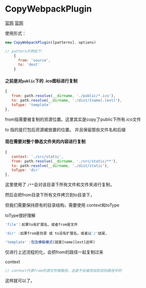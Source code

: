 

# CopyWebpackPlugin

[官网](https://webpack.js.org/plugins/copy-webpack-plugin/)               [官网](https://www.webpackjs.com/plugins/copy-webpack-plugin/)

使用形式：

```js
new CopyWebpackPlugin([patterns], options)
```

```js
// pattern示例如下: 
	{ 
      from: 'source', 
      to: 'dest' 
    }
```

#### 之前是对`public`下的 .ico图标进行复制

```js
{
   from: path.resolve(__dirname, './public/*.ico'),
   to: path.resolve(__dirname, './dist/[name].[ext]'),
   toType: 'template'
},
```

from指需要被复制的资源位置。这里其实是copy了public下所有.ico文件

to 指的是打包后资源被放置的位置。 并且保留那些文件名和后缀

#### 现在需要对整个静态文件夹的内容进行复制

```js
{
   context: './src/static',
   from: path.resolve(__dirname, './src/static/**'),
   to: path.resolve(__dirname, './dist/static'),
   toType: 'dir'
},
```

这里使用了 `/**`会对该目录下所有文件和文件夹进行复制，

然后会把from目录下所有文件拷贝到to目录下，

但我们需要保持原有的目录结构，需要使用 context和toType

toType很好理解

```js
'file'：如果to有扩展名，或者from是文件

'dir' :如果from是目录 或 to没有扩展名，或者以'/'结尾，

'template' :包含模板模式(就是[name][ext]这样)
```

仅进行上述流程的化，会把from的路径一起复制过来

context

```js
// context代表from的源文件根路径，这是不会被添加到目标路径中的
```

这样就可以了。
